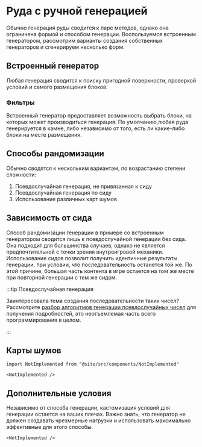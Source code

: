 # Руда с ручной генерацией

Обычно генерация руды сводится к паре методов, однако она ограничена формой и способом генерации. Воспользуемся встроенным генератором, рассмотрим варианты создания собственных генераторов и сгенерируем несколько форм.

## Встроенный генератор

Любая генерация сводится к поиску пригодной поверхности, проверкой условий и самого размещения блоков.

### Фильтры

Встроенный генератор предоставляет возможность выбрать блоки, на которых может производиться генерация. По умолчанию,любая руда генерируется в камне, либо независимо от того, есть ли какие-либо блоки на месте размещения.

## Способы рандомизации

Обычно сводятся к нескольким вариантам, по возрастанию степени сложности:

1. Псевдослучайная генерация, не привязанная к сиду
2. Псевдослучайная генерация по сиду
3. Использование различных карт шумов

## Зависимость от сида

Способ рандомизации генерации в примере со встроенным генератором сводится лишь к псевдослучайной генерации без сида. Она подходит для большинства случаев, однако не является предпочтительной с точки зрения внутреигровой механики. Использование сидов позволит получить идентичные результаты генерации, при условии, что последовательность останется той же. По этой причине, большая часть контента в игре остается на том же месте при повторной генерации с тем же сидом.

:::tip Псевдослучайная генерация

Заинтересовала тема создания последовательности таких чисел? Рассмотрите [разбор алгоритмов генерации псевдослучайных чисел](https://habr.com/ru/companies/vk/articles/574414) для получения подробностей, это неотъемлемая часть всего программирования в целом.

:::

## Карты шумов

```mdx-code-block
import NotImplemented from "@site/src/components/NotImplemented"

<NotImplemented />
```

## Дополнительные условия

Независимо от способа генерации, кастомизация условий для генерации остается на ваших плечах. Важно знать, что генератор не должен создавать чрезмерные нагрузки и использовать максимально эффективные для этого способы.

```mdx-code-block
<NotImplemented />
```
